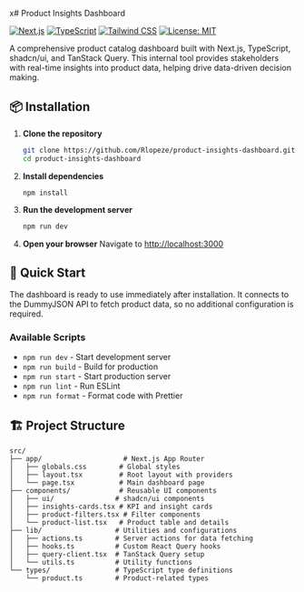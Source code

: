x# Product Insights Dashboard

[![Next.js](https://img.shields.io/badge/Next.js-15-black?style=for-the-badge&logo=next.js)](https://nextjs.org/)
[![TypeScript](https://img.shields.io/badge/TypeScript-007ACC?style=for-the-badge&logo=typescript&logoColor=white)](https://www.typescriptlang.org/)
[![Tailwind CSS](https://img.shields.io/badge/Tailwind_CSS-38B2AC?style=for-the-badge&logo=tailwind-css&logoColor=white)](https://tailwindcss.com/)
[![License: MIT](https://img.shields.io/badge/License-MIT-yellow.svg?style=for-the-badge)](https://opensource.org/licenses/MIT)

A comprehensive product catalog dashboard built with Next.js, TypeScript, shadcn/ui, and TanStack Query. This internal tool provides stakeholders with real-time insights into product data, helping drive data-driven decision making.

## 📦 Installation

1. **Clone the repository**

   ```bash
   git clone https://github.com/Rlopeze/product-insights-dashboard.git
   cd product-insights-dashboard
   ```

2. **Install dependencies**

   ```bash
   npm install
   ```

3. **Run the development server**

   ```bash
   npm run dev
   ```

4. **Open your browser**
   Navigate to [http://localhost:3000](http://localhost:3000)

## 🚀 Quick Start

The dashboard is ready to use immediately after installation. It connects to the DummyJSON API to fetch product data, so no additional configuration is required.

### Available Scripts

- `npm run dev` - Start development server
- `npm run build` - Build for production
- `npm run start` - Start production server
- `npm run lint` - Run ESLint
- `npm run format` - Format code with Prettier

## 🏗️ Project Structure

```
src/
├── app/                    # Next.js App Router
│   ├── globals.css        # Global styles
│   ├── layout.tsx         # Root layout with providers
│   └── page.tsx           # Main dashboard page
├── components/            # Reusable UI components
│   ├── ui/               # shadcn/ui components
│   ├── insights-cards.tsx # KPI and insight cards
│   ├── product-filters.tsx # Filter components
│   └── product-list.tsx   # Product table and details
├── lib/                  # Utilities and configurations
│   ├── actions.ts        # Server actions for data fetching
│   ├── hooks.ts          # Custom React Query hooks
│   ├── query-client.tsx  # TanStack Query setup
│   └── utils.ts          # Utility functions
└── types/                # TypeScript type definitions
    └── product.ts        # Product-related types
```
